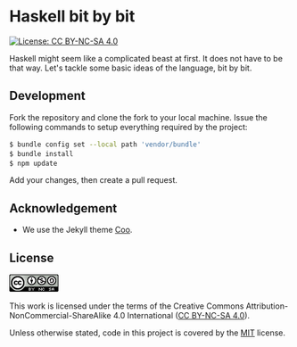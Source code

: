 # Haskell bit by bit

[![License: CC BY-NC-SA 4.0](https://img.shields.io/badge/License-CC%20BY--NC--SA%204.0-blue.svg)](http://creativecommons.org/licenses/by-nc-sa/4.0/)

Haskell might seem like a complicated beast at first. It does not have to be
that way. Let's tackle some basic ideas of the language, bit by bit.

<!--=========================================================================-->

## Development

Fork the repository and clone the fork to your local machine. Issue the
following commands to setup everything required by the project:

```sh
$ bundle config set --local path 'vendor/bundle'
$ bundle install
$ npm update
```

Add your changes, then create a pull request.

<!--=========================================================================-->

## Acknowledgement

<!-- prettier-ignore -->
- We use the Jekyll theme [Coo][coo].

<!--=========================================================================-->

## License

![CC BY-NC-SA 4.0](assets/img/cc.png "CC BY-NC-SA 4.0")

This work is licensed under the terms of the Creative Commons
Attribution-NonCommercial-ShareAlike 4.0 International ([CC BY-NC-SA 4.0][cc]).

Unless otherwise stated, code in this project is covered by the [MIT][mit]
license.

<!-- prettier-ignore -->
[cc]: https://creativecommons.org/licenses/by-nc-sa/4.0/legalcode
[coo]: https://github.com/quacksouls/jekyll-theme-coo
[mit]: https://opensource.org/license/MIT/

